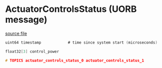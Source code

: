# ActuatorControlsStatus (UORB message)



[source file](https://github.com/PX4/PX4-Autopilot/blob/release/1.15/msg/ActuatorControlsStatus.msg)

```c
uint64 timestamp            # time since system start (microseconds)

float32[3] control_power

# TOPICS actuator_controls_status_0 actuator_controls_status_1

```
